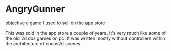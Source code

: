 # AngryGunner
objective c game I used to sell on the app store

This was sold in the app store a couple of years. It's very much like some of the old 2d dos games on pc. 
It was written mostly without controllers within the architecture of cocos2d scenes.
